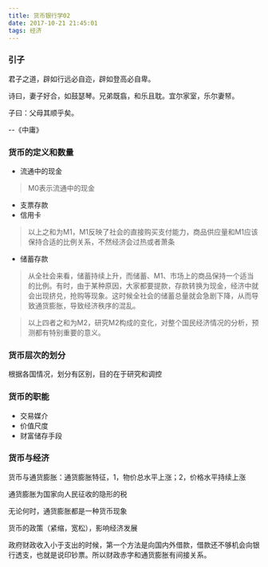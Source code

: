 ```yaml
---
title: 货币银行学02
date: 2017-10-21 21:45:01
tags: 经济
---
```

### 引子

君子之道，辟如行远必自迩，辟如登高必自卑。

诗曰，妻子好合，如鼓瑟琴。兄弟既翕，和乐且耽。宜尔家室，乐尔妻帑。

子曰：父母其顺乎矣。

--《中庸》

### 货币的定义和数量

- 流通中的现金

> M0表示流通中的现金

- 支票存款
- 信用卡

>以上之和为M1，M1反映了社会的直接购买支付能力，商品供应量和M1应该保持合适的比例关系，不然经济会过热或者萧条

- 储蓄存款

> 从全社会来看，储蓄持续上升，而储蓄、M1、市场上的商品保持一个适当的比例。有时，由于某种原因，大家都要提款，存款转换为现金，经济中就会出现挤兑，抢购等现象。这时候全社会的储蓄总量就会急剧下降，从而导致通货膨胀，导致经济秩序的混乱。

> 以上四者之和为M2，研究M2构成的变化，对整个国民经济情况的分析，预测都有特别重要的意义。

### 货币层次的划分

根据各国情况，划分有区别，目的在于研究和调控

### 货币的职能

- 交易媒介
- 价值尺度
- 财富储存手段

### 货币与经济

货币与通货膨胀：通货膨胀特征，1，物价总水平上涨；2，价格水平持续上涨

通货膨胀为国家向人民征收的隐形的税

无论何时，通货膨胀都是一种货币现象

货币的政策（紧缩，宽松），影响经济发展

政府财政收入小于支出的时候，第一个方法是向国内外借款，借款还不够机会向银行透支，也就是说印钞票。所以财政赤字和通货膨胀有间接关系。

